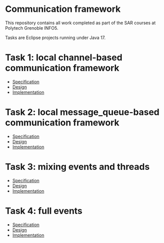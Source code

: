 # Communication framework

This repository contains all work completed as part of the SAR courses at Polytech Grenoble INFO5.

Tasks are Eclipse projects running under Java 17.

# Task 1: local channel-based communication framework

- [Specification](https://github.com/arlealexandre/arlea-SAR/blob/main/Task1/Specification.md)
- [Design](https://github.com/arlealexandre/arlea-SAR/blob/main/Task1/Design.md)
- [Implementation](https://github.com/arlealexandre/arlea-SAR/tree/main/SAR_Eclipse_Project/src/Task1)

# Task 2: local message_queue-based communication framework

- [Specification](https://github.com/arlealexandre/arlea-SAR/blob/main/Task2/Specification.md)
- [Design](https://github.com/arlealexandre/arlea-SAR/blob/main/Task2/Design.md)
- [Implementation](https://github.com/arlealexandre/arlea-SAR/tree/main/SAR_Eclipse_Project/src/Task2)

# Task 3: mixing events and threads

- [Specification](https://github.com/arlealexandre/arlea-SAR/blob/main/Task3/Specification.md)
- [Design](https://github.com/arlealexandre/arlea-SAR/blob/main/Task3/Design.md)
- [Implementation](https://github.com/arlealexandre/arlea-SAR/tree/main/SAR_Eclipse_Project/src/Task3)

# Task 4: full events

- [Specification](https://github.com/arlealexandre/arlea-SAR/tree/task4/Task4/Specification.md)
- [Design](https://github.com/arlealexandre/arlea-SAR/blob/main/Task4/Design.md)
- [Implementation](https://github.com/arlealexandre/arlea-SAR/tree/main/SAR_Eclipse_Project/src/Task4)
